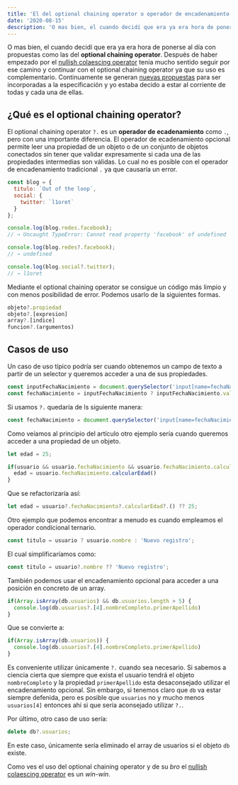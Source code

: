 ```yaml
---
title: 'El del optional chaining operator o operador de encadenamiento opcional'
date: '2020-08-15'
description: 'O mas bien, el cuando decidí que era ya era hora de ponerse al día con novedades como las del optional chaining operator.'
---
```


O mas bien, el cuando decidí que era ya era hora de ponerse al día con propuestas como las del **optional chaining operator**. Después de haber empezado por el [nullish colaescing operator](/nullish-coalescing-operator-operador-fusion-nula) tenía mucho sentido seguir por ese camino y continuar con el optional chaining operator ya que su uso es complementario. Continuamente se generan [nuevas propuestas](https://github.com/tc39/proposals) para ser incorporadas a la especificación y yo estaba decido a estar al corriente de todas y cada una de ellas.

## ¿Qué es el optional chaining operator?

El optional chaining operator `?.` es un **operador de ecadenamiento** como `.`, pero con una importante diferencia. El operador de ecadenamiento opcional permite leer una propiedad de un objeto o de un conjunto de objetos conectados sin tener que validar expresamente si cada una de las propiedades intermedias son válidas. Lo cual no es posible con el operador de encadenamiento tradicional `.` ya que causaría un error.

```javascript
const blog = {
  titulo: `Out of the loop`,
  social: {
    twitter: `l1oret`
  }
};

console.log(blog.redes.facebook);
// → Uncaught TypeError: Cannot read property 'facebook' of undefined

console.log(blog.redes?.facebook);
// → undefined

console.log(blog.social?.twitter);
// → l1oret
```

Mediante el optional chaining operator se consigue un código más limpio y con menos posibilidad de error. Podemos usarlo de la siguientes formas.

```javascript
objeto?.propiedad
objeto?.[expresion]
array?.[indice]
funcion?.(argumentos)
```

## Casos de uso

Un caso de uso típico podría ser cuando obtenemos un campo de texto a partir de un selector y queremos acceder a una de sus propiedades.

```javascript
const inputFechaNacimiento = document.querySelector('input[name=fechaNacimiento]');
const fechaNacimiento = inputFechaNacimiento ? inputFechaNacimiento.value : undefined;
```

Si usamos `?.` quedaría de ls siguiente manera:

```javascript
const fechaNacimiento = document.querySelector('input[name=fechaNacimiento]')?.value;
```

Como veíamos al principio del artículo otro ejemplo sería cuando queremos acceder a una propiedad de un objeto.

```javascript
let edad = 25;

if(usuario && usuario.fechaNacimiento && usuario.fechaNacimiento.calcularEdad) {
  edad = usuario.fechaNacimiento.calcularEdad()
}
```

Que se refactorizaría así:

```javascript
let edad = usuario?.fechaNacimiento?.calcularEdad?.() ?? 25;
```

Otro ejemplo que podemos encontrar a menudo es cuando empleamos el operador condicional ternario.

```javascript
const titulo = usuario ? usuario.nombre : 'Nuevo registro';
```

El cual simplificaríamos como:

```javascript
const titulo = usuario?.nombre ?? 'Nuevo registro';
```

También podemos usar el encadenamiento opcional para acceder a una posición en concreto de un array.

```javascript
if(Array.isArray(db.usuarios) && db.usuarios.length > 5) {
  console.log(db.usuarios?.[4].nombreCompleto.primerApellido)
}
```

Que se convierte a:

```javascript
if(Array.isArray(db.usuarios)) {
  console.log(db.usuarios?.[4].nombreCompleto.primerApellido)
}
```

Es conveniente utilizar únicamente `?.` cuando sea necesario. Si sabemos a ciencia cierta que siempre que exista el usuario tendrá el objeto `nombreCompleto` y la propiedad `primerApellido` esta desaconsejado utilizar el encadenamiento opcional. Sin embargo, si tenemos claro que `db` va estar siempre defenida, pero es posible que `usuarios` no y mucho menos `usuarios[4]` entonces ahí si que sería aconsejado utilizar `?.`.

Por último, otro caso de uso sería:

```javascript
delete db?.usuarios;
```

En este caso, únicamente sería eliminado el array de usuarios si el objeto `db` existe.

Como ves el uso del optional chaining operator y de su *bro* el [nullish colaescing operator](/nullish-coalescing-operator-operador-fusion-nula) es un *win-win*.
